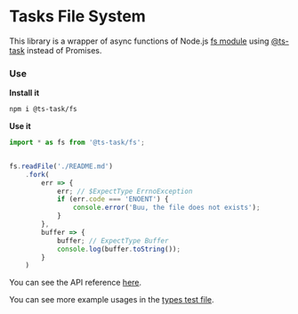 # Tasks File System

This library is a wrapper of async functions of Node.js [fs module](https://nodejs.org/docs/latest-v10.x/api/fs.html) using [@ts-task](https://github.com/ts-task/task) instead of Promises.

### Use


**Install it**
```bash
npm i @ts-task/fs
```

**Use it**

```typescript
import * as fs from '@ts-task/fs';


fs.readFile('./README.md')
    .fork(
        err => {
            err; // $ExpectType ErrnoException
            if (err.code === 'ENOENT') {
                console.error('Buu, the file does not exists');
            }
        },
        buffer => {
            buffer; // ExpectType Buffer
            console.log(buffer.toString());
        }
    )
```

You can see the API reference [here](https://ts-task.github.io/fs/).

You can see more example usages in the [types test file](./test/types/index.ts).